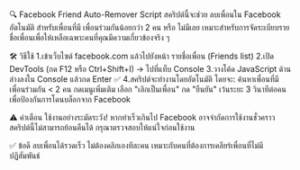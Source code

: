 🔍 Facebook Friend Auto-Remover Script
สคริปต์นี้จะช่วย ลบเพื่อนใน Facebook อัตโนมัติ สำหรับเพื่อนที่มี เพื่อนร่วมกันน้อยกว่า 2 คน หรือ ไม่มีเลย
เหมาะสำหรับการจัดระเบียบรายชื่อเพื่อนเพื่อให้เหลือเฉพาะคนที่คุณมีความเกี่ยวข้องจริง ๆ

🛠 วิธีใช้
1.เข้าเว็บไซต์ facebook.com แล้วไปยังหน้า รายชื่อเพื่อน (Friends list)
2.เปิด DevTools (กด F12 หรือ Ctrl+Shift+I) → ไปที่แท็บ Console
3.วางโค้ด JavaScript ด้านล่างลงใน Console แล้วกด Enter ✅
4.สคริปต์จะทำงานโดยอัตโนมัติ โดยจะ:
  ค้นหาเพื่อนที่มีเพื่อนร่วมกัน < 2 คน
  กดเมนูเพิ่มเติม
  เลือก "เลิกเป็นเพื่อน"
  กด "ยืนยัน"
  เว้นระยะ 3 วินาทีต่อคน เพื่อป้องกันการโดนบล็อกจาก Facebook

⚠️ คำเตือน
ใช้งานอย่างระมัดระวัง! หากทำเร็วเกินไป Facebook อาจจำกัดการใช้งานชั่วคราว
สคริปต์นี้ไม่สามารถย้อนคืนได้ กรุณาตรวจสอบให้แน่ใจก่อนใช้งาน

✅ ข้อดี
ลบเพื่อนได้รวดเร็ว ไม่ต้องคลิกเองทีละคน
เหมาะกับคนที่ต้องการเคลียร์เพื่อนที่ไม่มีปฏิสัมพันธ์


